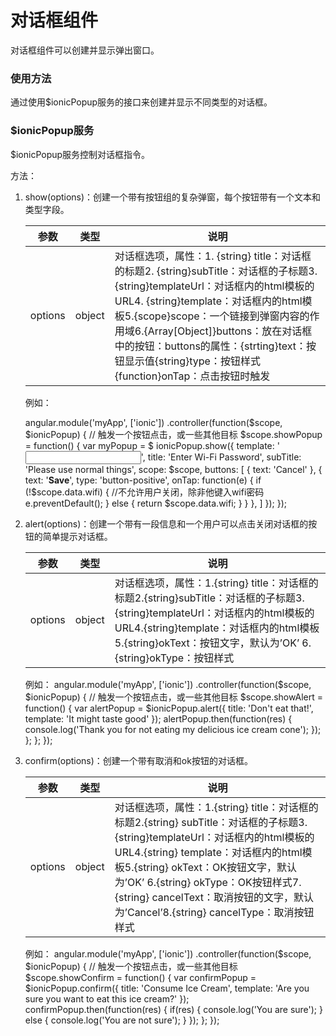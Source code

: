 对话框组件
======
对话框组件可以创建并显示弹出窗口。

### 使用方法
通过使用$ionicPopup服务的接口来创建并显示不同类型的对话框。

### $ionicPopup服务
$ionicPopup服务控制对话框指令。

方法：

1.  show(options)：创建一个带有按钮组的复杂弹窗，每个按钮带有一个文本和类型字段。

    | 参数    | 类型   | 说明                                                                                                                                                                                                                                                                                                                                                            |
    |---------|--------|-----------------------------------------------------------------------------------------------------------------------------------------------------------------------------------------------------------------------------------------------------------------------------------------------------------------------------------------------------------------|
    | options | object | 对话框选项，属性：1. {string} title：对话框的标题2. {string}subTitle：对话框的子标题3. {string}templateUrl：对话框内的html模板的URL4. {string}template：对话框内的html模板5.{scope}scope：一个链接到弹窗内容的作用域6.{Array[Object]}buttons：放在对话框中的按钮：buttons的属性：{strting}text：按钮显示值{string}type：按钮样式{function}onTap：点击按钮时触发 |

    例如：

    angular.module('myApp', ['ionic'])
    .controller(function($scope, $ionicPopup) {
     // 触发一个按钮点击，或一些其他目标
     $scope.showPopup = function() {
       var myPopup = $ ionicPopup.show({
         template: '<input type="password" ng-model="data.wifi">',
         title: 'Enter Wi-Fi Password',
         subTitle: 'Please use normal things',
         scope: $scope,
         buttons: [
           { text: 'Cancel' },
           {
             text: '<b>Save</b>',
             type: 'button-positive',
             onTap: function(e) {
               if (!$scope.data.wifi) {
                 //不允许用户关闭，除非他键入wifi密码
                 e.preventDefault();
               } else {
                  return $scope.data.wifi;
               }
             }
           },
         ]
       });
    });

2.  alert(options)：创建一个带有一段信息和一个用户可以点击关闭对话框的按钮的简单提示对话框。

    | 参数    | 类型   | 说明                                                                                                                                                                                                                                    |
    |---------|--------|-----------------------------------------------------------------------------------------------------------------------------------------------------------------------------------------------------------------------------------------|
    | options | object | 对话框选项，属性：1.{string} title：对话框的标题2.{string}subTitle：对话框的子标题3.{string}templateUrl：对话框内的html模板的URL4.{string}template：对话框内的html模板5.{string}okText：按钮文字，默认为’OK’ 6.{string}okType：按钮样式 |

    例如：
    angular.module('myApp', ['ionic'])
    .controller(function($scope, $ionicPopup) {
     // 触发一个按钮点击，或一些其他目标
     $scope.showAlert = function() {
         var alertPopup = $ionicPopup.alert({
           title: 'Don\'t eat that!',
           template: 'It might taste good'
         });
         alertPopup.then(function(res) {
           console.log('Thank you for not eating my delicious ice cream cone');
         });
       };
     };
    });

3.  confirm(options)：创建一个带有取消和ok按钮的对话框。

    | 参数    | 类型   | 说明                                                                                                                                                                                                                                                                                                                                    |
    |---------|--------|-----------------------------------------------------------------------------------------------------------------------------------------------------------------------------------------------------------------------------------------------------------------------------------------------------------------------------------------|
    | options | object | 对话框选项，属性：1.{string} title：对话框的标题2.{string} subTitle：对话框的子标题3.{string}templateUrl：对话框内的html模板的URL4.{string} template：对话框内的html模板5.{string} okText：OK按钮文字，默认为’OK’ 6.{string} okType：OK按钮样式7.{string} cancelText：取消按钮的文字，默认为’Cancel’8.{string} cancelType：取消按钮样式 |
    
    例如：
    angular.module('myApp', ['ionic'])
    .controller(function($scope, $ionicPopup) {
     // 触发一个按钮点击，或一些其他目标
     $scope.showConfirm = function() {
         var confirmPopup = $ionicPopup.confirm({
           title: 'Consume Ice Cream',
           template: 'Are you sure you want to eat this ice cream?'
         });
         confirmPopup.then(function(res) {
           if(res) {
             console.log('You are sure');
           } else {
             console.log('You are not sure');
           }
         });
       };
    });